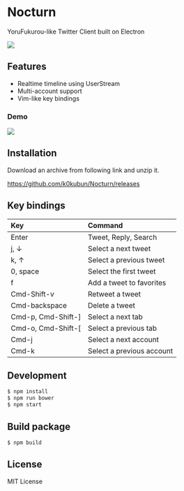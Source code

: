 # Nocturn

YoruFukurou-like Twitter Client built on Electron

![](https://i.gyazo.com/f50b8192eed6adfcb49c9b3374d5a7bb.png)

## Features
- Realtime timeline using UserStream
- Multi-account support
- Vim-like key bindings

### Demo

![](https://i.gyazo.com/3f89eaf9e85820ef0ba79bc2db7c478e.gif)

## Installation

Download an archive from following link and unzip it.

https://github.com/k0kubun/Nocturn/releases

## Key bindings

|Key|Command|
|:---|:---|
|Enter| Tweet, Reply, Search |
|j, ↓|Select a next tweet|
|k, ↑|Select a previous tweet|
|0, space|Select the first tweet|
|f|Add a tweet to favorites|
|Cmd-Shift-v|Retweet a tweet|
|Cmd-backspace|Delete a tweet|
|Cmd-p, Cmd-Shift-]|Select a next tab|
|Cmd-o, Cmd-Shift-[|Select a previous tab|
|Cmd-j|Select a next account|
|Cmd-k|Select a previous account|

## Development

```bash
$ npm install
$ npm run bower
$ npm start
```

## Build package

```bash
$ npm build
```

## License

MIT License
